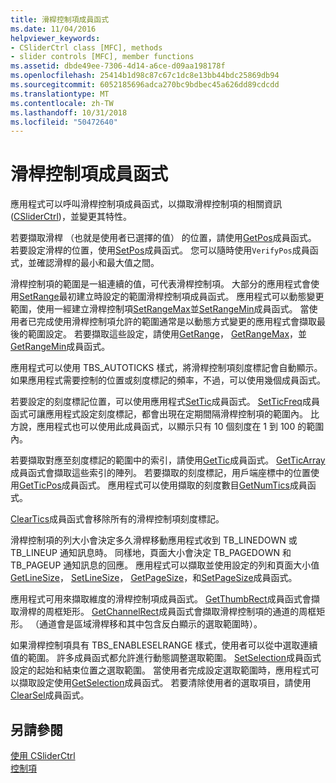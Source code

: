 ```yaml
---
title: 滑桿控制項成員函式
ms.date: 11/04/2016
helpviewer_keywords:
- CSliderCtrl class [MFC], methods
- slider controls [MFC], member functions
ms.assetid: dbde49ee-7306-4d14-a6ce-d09aa198178f
ms.openlocfilehash: 25414b1d98c87c67c1dc8e13bb44bdc25869db94
ms.sourcegitcommit: 6052185696adca270bc9bdbec45a626dd89cdcdd
ms.translationtype: MT
ms.contentlocale: zh-TW
ms.lasthandoff: 10/31/2018
ms.locfileid: "50472640"
---
```

# <a name="slider-control-member-functions"></a>滑桿控制項成員函式

應用程式可以呼叫滑桿控制項成員函式，以擷取滑桿控制項的相關資訊 ([CSliderCtrl](../mfc/reference/csliderctrl-class.md))，並變更其特性。

若要擷取滑桿 （也就是使用者已選擇的值） 的位置，請使用[GetPos](../mfc/reference/csliderctrl-class.md#getpos)成員函式。 若要設定滑桿的位置，使用[SetPos](../mfc/reference/csliderctrl-class.md#setpos)成員函式。 您可以隨時使用`VerifyPos`成員函式，並確認滑桿的最小和最大值之間。

滑桿控制項的範圍是一組連續的值，可代表滑桿控制項。 大部分的應用程式會使用[SetRange](../mfc/reference/csliderctrl-class.md#setrange)最初建立時設定的範圍滑桿控制項成員函式。 應用程式可以動態變更範圍，使用一經建立滑桿控制項[SetRangeMax](../mfc/reference/csliderctrl-class.md#setrangemax)並[SetRangeMin](../mfc/reference/csliderctrl-class.md#setrangemin)成員函式。 當使用者已完成使用滑桿控制項允許的範圍通常是以動態方式變更的應用程式會擷取最後的範圍設定。 若要擷取這些設定，請使用[GetRange](../mfc/reference/csliderctrl-class.md#getrange)， [GetRangeMax](../mfc/reference/csliderctrl-class.md#getrangemax)，並[GetRangeMin](../mfc/reference/csliderctrl-class.md#getrangemin)成員函式。

應用程式可以使用 TBS_AUTOTICKS 樣式，將滑桿控制項刻度標記會自動顯示。 如果應用程式需要控制的位置或刻度標記的頻率，不過，可以使用幾個成員函式。

若要設定的刻度標記位置，可以使用應用程式[SetTic](../mfc/reference/csliderctrl-class.md#settic)成員函式。 [SetTicFreq](../mfc/reference/csliderctrl-class.md#setticfreq)成員函式可讓應用程式設定刻度標記，都會出現在定期間隔滑桿控制項的範圍內。 比方說，應用程式也可以使用此成員函式，以顯示只有 10 個刻度在 1 到 100 的範圍內。

若要擷取對應至刻度標記的範圍中的索引，請使用[GetTic](../mfc/reference/csliderctrl-class.md#gettic)成員函式。 [GetTicArray](../mfc/reference/csliderctrl-class.md#getticarray)成員函式會擷取這些索引的陣列。 若要擷取的刻度標記，用戶端座標中的位置使用[GetTicPos](../mfc/reference/csliderctrl-class.md#getticpos)成員函式。 應用程式可以使用擷取的刻度數目[GetNumTics](../mfc/reference/csliderctrl-class.md#getnumtics)成員函式。

[ClearTics](../mfc/reference/csliderctrl-class.md#cleartics)成員函式會移除所有的滑桿控制項刻度標記。

滑桿控制項的列大小會決定多久滑桿移動應用程式收到 TB_LINEDOWN 或 TB_LINEUP 通知訊息時。 同樣地，頁面大小會決定 TB_PAGEDOWN 和 TB_PAGEUP 通知訊息的回應。 應用程式可以擷取並使用設定的列和頁面大小值[GetLineSize](../mfc/reference/csliderctrl-class.md#getlinesize)， [SetLineSize](../mfc/reference/csliderctrl-class.md#setlinesize)， [GetPageSize](../mfc/reference/csliderctrl-class.md#getpagesize)，和[SetPageSize](../mfc/reference/csliderctrl-class.md#setpagesize)成員函式。

應用程式可用來擷取維度的滑桿控制項成員函式。 [GetThumbRect](../mfc/reference/csliderctrl-class.md#getthumbrect)成員函式會擷取滑桿的周框矩形。 [GetChannelRect](../mfc/reference/csliderctrl-class.md#getchannelrect)成員函式會擷取滑桿控制項的通道的周框矩形。 （通道會是區域滑桿移和其中包含反白顯示的選取範圍時）。

如果滑桿控制項具有 TBS_ENABLESELRANGE 樣式，使用者可以從中選取連續值的範圍。 許多成員函式都允許進行動態調整選取範圍。 [SetSelection](../mfc/reference/csliderctrl-class.md#setselection)成員函式設定的起始和結束位置之選取範圍。 當使用者完成設定選取範圍時，應用程式可以擷取設定使用[GetSelection](../mfc/reference/csliderctrl-class.md#getselection)成員函式。 若要清除使用者的選取項目，請使用[ClearSel](../mfc/reference/csliderctrl-class.md#clearsel)成員函式。

## <a name="see-also"></a>另請參閱

[使用 CSliderCtrl](../mfc/using-csliderctrl.md)<br/>
[控制項](../mfc/controls-mfc.md)


